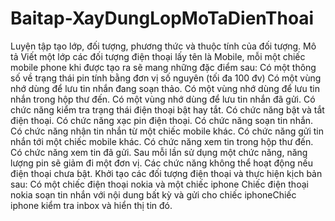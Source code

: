 # Baitap-XayDungLopMoTaDienThoai
Luyện tập tạo lớp, đối tượng, phương thức và thuộc tính của đối tượng.  Mô tả Viết một lớp các đối tượng điện thoại lấy tên là Mobile, mỗi một chiếc mobile phone khi được tạo ra sẽ mang những đặc điểm sau:  Có một thông số về trạng thái pin tính bằng đơn vị số nguyên (tối đa 100 đv) Có một vùng nhớ dùng để lưu tin nhắn đang soạn thảo. Có một vùng nhớ dùng để lưu tin nhắn trong hộp thư đến. Có một vùng nhớ dùng để lưu tin nhắn đã gửi. Có chức năng kiểm tra trạng thái điện thoại bật hay tắt. Có chức năng bật và tắt điện thoại. Có chức năng xạc pin điện thoại. Có chức năng soạn tin nhắn. Có chức năng nhận tin nhắn từ một chiếc mobile khác. Có chức năng gửi tin nhắn tới một chiếc mobile khác. Có chức năng xem tin trong hộp thư đến. Có chức năng xem tin đã gửi. Sau mỗi lần sử dụng một chức năng, năng lượng pin sẽ giảm đi một đơn vị. Các chức năng không thể hoạt động nếu điện thoại chưa bật. Khởi tạo các đối tượng điện thoại và thực hiện kịch bản sau:  Có một chiếc điện thoại nokia và một chiếc iphone Chiếc điện thoại nokia soạn tin nhắn với nội dung bất kỳ và gửi cho chiếc iphoneChiếc iphone kiểm tra inbox và hiển thị tin đó.
